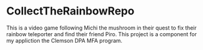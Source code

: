 # CollectTheRainbowRepo
 This is a video game following Michi the mushroom in their quest to fix their rainbow teleporter and find their friend Piro. This project is a component for my appliction the Clemson DPA MFA program.
